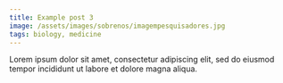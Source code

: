 ```yaml
---
title: Example post 3
image: /assets/images/sobrenos/imagempesquisadores.jpg
tags: biology, medicine
---
```


Lorem ipsum dolor sit amet, consectetur adipiscing elit, sed do eiusmod tempor incididunt ut labore et dolore magna aliqua.
